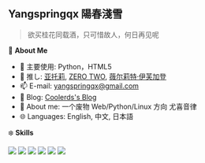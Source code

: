 ## Yangspringqx 陽春淺雪

> 欲买桂花同载酒，只可惜故人，何日再见呢


🍓 **About Me**

- 🔭 主要使用: Python，HTML5
- 🌱 推し: [亚托莉](https://mzh.moegirl.org.cn/%E4%BA%9A%E6%89%98%E8%8E%89), [ZERO TWO](https://mzh.moegirl.org.cn/02), [薇尔莉特·伊芙加登](https://mzh.moegirl.org.cn/%E8%96%87%E5%B0%94%E8%8E%89%E7%89%B9%C2%B7%E4%BC%8A%E8%8A%99%E5%8A%A0%E7%99%BB)
- 📫 E-mail: yangspringqx@gmail.com
- 🍨 Blog: [Coolerds's Blog](https://coolerds.github.io/QX/)
- 👯 About me: 一个废物 Web/Python/Linux 方向 尤喜音律
- 🌐 Languages: English, 中文, 日本語

❄️ **Skills**

![](https://img.shields.io/badge/-Python-3e74a2?style=flat-square&logo=Python&logoColor=fff)
![](https://img.shields.io/badge/-Go-00add8?style=flat-square&logo=Go&logoColor=fff)
![](https://img.shields.io/badge/-Node.js-339933?style=flat-square&logo=Node.js&logoColor=fff)
![](https://img.shields.io/badge/-Vue-4fc08d?style=flat-square&logo=Vue.js&logoColor=fff)
![](https://img.shields.io/badge/-Docker-2496ED?style=flat-square&logo=Docker&logoColor=fff)
![](https://img.shields.io/badge/-Linux-000000?style=flat-square&logo=Linux&logoColor=fff)
